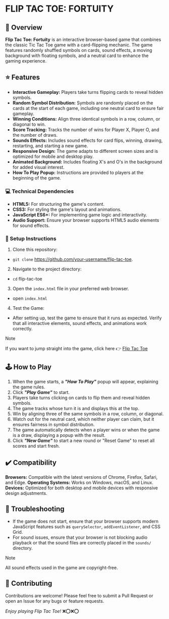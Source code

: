 # FLIP TAC TOE: FORTUITY

## :mag_right:	Overview

**Flip Tac Toe: Fortuity** is an interactive browser-based game that combines the classic Tic Tac Toe game with a card-flipping mechanic. The game features randomly shuffled symbols on cards, sound effects, a moving background with floating symbols, and a neutral card to enhance the gaming experience.

## :star: Features

+ **Interactive Gameplay:** Players take turns flipping cards to reveal hidden symbols.
+ **Random Symbol Distribution:** Symbols are randomly placed on the cards at the start of each game, including one neutral card to ensure fair gameplay.
+ **Winning Conditions:** Align three identical symbols in a row, column, or diagonal to win.
+ **Score Tracking:** Tracks the number of wins for Player X, Player O, and the number of draws.
+ **Sounds Effects:** Includes sound effects for card flips, winning, drawing, restarting, and starting a new game.
+ **Responsive Design:** The game adapts to different screen sizes and is optimized for mobile and desktop play.
+ **Animated Background:** Includes floating X's and O's in the background for added visual interest.
+ **How To Play Popup:** Instructions are provided to players at the beginning of the game.

### :computer: Technical Dependencies

+ **HTML5:** For structuring the game's content.
+ **CSS3:** For styling the game's layout and animations.
+ **JavaScript ES6+:** For implementing game logic and interactivity.
+ **Audio Support:** Ensure your browser supports HTML5 audio elements for sound effects.

### :memo: Setup Instructions
1. Clone this repository:
- `git clone` https://github.com/your-username/flip-tac-toe.
2. Navigate to the project directory:
- `cd` flip-tac-toe
3. Open the `index.html` file in your preferred web browser.
- open `index.html`
4. Test the Game:
- After setting up, test the game to ensure that it runs as expected. Verify that all interactive elements, sound effects, and animations work correctly.

> [!NOTE]
> If you want to jump straight into the game, click here :point_right:	[Flip Tac Toe](https://fliptactoe.netlify.app/)

## :joystick:	How to Play
1. When the game starts, a **_"How To Play"_** popup will appear, explaining the game rules.
2. Click **_"Play Game"_** to start.
3. Players take turns clicking on cards to flip them and reveal hidden symbols.
4. The game tracks whose turn it is and displays this at the top.
5. Win by aligning three of the same symbols in a row, column, or diagonal.
6. Watch out for the neutral card, which neither player can claim, but it ensures fairness in symbol distribution.
7. The game automatically detects when a player wins or when the game is a draw, displaying a popup with the result.
8. Click **_"New Game"_** to start a new round or "Reset Game" to reset all scores and start fresh.

## :heavy_check_mark:	Compatibility
**Browsers:** Compatible with the latest versions of Chrome, Firefox, Safari, and Edge.
**Operating Systems:** Works on Windows, macOS, and Linux.
**Devices:** Optimized for both desktop and mobile devices with responsive design adjustments.

## :wrench:	Troubleshooting
+ If the game does not start, ensure that your browser supports modern JavaScript features such as `querySelector`, `addEventListener`, and CSS Grid.
+ For sound issues, ensure that your browser is not blocking audio playback or that the sound files are correctly placed in the `sounds/` directory.
> [!NOTE]
> All sound effects used in the game are copyright-free.

## :handshake:	Contributing
Contributions are welcome! Please feel free to submit a Pull Request or open an Issue for any bugs or feature requests.
 
_Enjoy playing Flip Tac Toe!_ :x::o::x::o:

 



